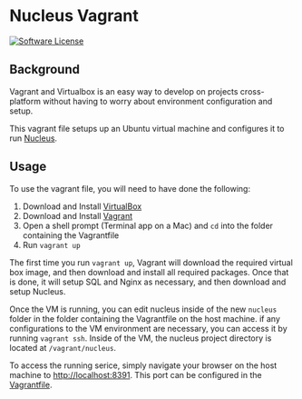 # Nucleus Vagrant
[![Software License](https://img.shields.io/badge/license-MIT-brightgreen.svg)](LICENSE)

## Background
Vagrant and Virtualbox is an easy way to develop on projects cross-platform without having to worry about environment 
configuration and setup.

This vagrant file setups up an Ubuntu virtual machine and configures it to run [Nucleus](https://github.com/hacktx/nucleus).

## Usage
To use the vagrant file, you will need to have done the following:

1. Download and Install [VirtualBox](https://www.virtualbox.org/wiki/Downloads)
1. Download and Install [Vagrant](https://www.vagrantup.com/downloads.html)
1. Open a shell prompt (Terminal app on a Mac) and `cd` into the folder containing the Vagrantfile
1. Run `vagrant up`

The first time you run `vagrant up`, Vagrant will download the required virtual box image, and then download and install all required packages. Once that is done, it will setup SQL and Nginx as necessary, and then download and setup Nucleus.

Once the VM is running, you can edit nucleus inside of the new `nucleus` folder in the folder containing the Vagrantfile on the host machine. if any configurations to the VM environment are necessary, you can access it by running `vagrant ssh`. Inside of the VM, the nucleus project directory is located at `/vagrant/nucleus`.

To access the running serice, simply navigate your browser on the host machine to [http://localhost:8391](http://localhost:8391). This port can be configured in the [Vagrantfile](Vagrantfile).
